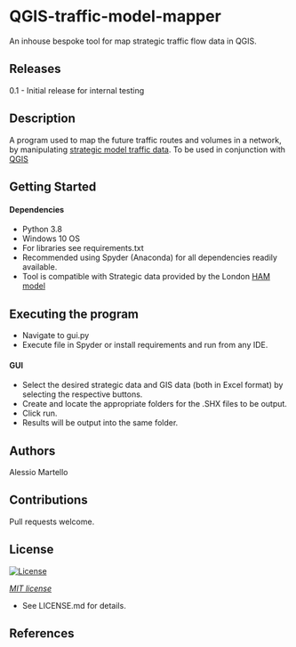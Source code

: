 # QGIS-traffic-model-mapper
An inhouse bespoke tool for map strategic traffic flow data in QGIS.

## Releases
0.1 - Initial release for internal testing

## Description

A program used to map the future traffic routes and volumes in a network, by manipulating [strategic model traffic data](http://content.tfl.gov.uk/londons-strategic-transport-models.pdf). 
To be used in conjunction with [QGIS](https://www.qgis.org/en/site/)

## Getting Started

#### Dependencies

* Python 3.8
* Windows 10 OS
* For libraries see requirements.txt
* Recommended using Spyder (Anaconda) for all dependencies readily available.
* Tool is compatible with Strategic data provided by the London [HAM model](http://content.tfl.gov.uk/londons-strategic-transport-models.pdf)

## Executing the program

* Navigate to gui.py
* Execute file in Spyder or install requirements and run from any IDE.

#### GUI
* Select the desired strategic data  and GIS data (both in Excel format) by selecting the respective buttons.
* Create and locate the appropriate folders for the .SHX files to be output.
* Click run.
* Results will be output into the same folder.

## Authors

Alessio Martello

## Contributions

Pull requests welcome.

## License

[![License](http://img.shields.io/:license-mit-blue.svg?style=flat-square)](http://badges.mit-license.org)

*[MIT license](http://opensource.org/licenses/mit-license.php)*
* See LICENSE.md for details.

## References 
